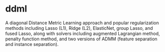 # ddml
A diagonal Distance Metric Learning approach and popular regularization methods including Lasso (L1), Ridge (L2), ElasticNet, group Lasso, and fused Lasso, along with solvers including augmented Lagrangian method, penalty function method, and two versions of ADMM (feature separation and instance separation).
